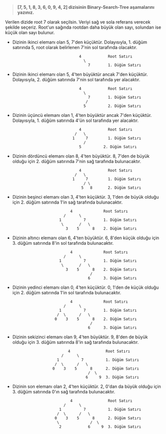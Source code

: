 >**[7, 5, 1, 8, 3, 6, 0, 9, 4, 2] dizisinin Binary-Search-Tree aşamalarını yazınız.**

Verilen dizide root 7 olarak seçilsin. Veriyi sağ ve sola referans verecek şekilde seçeriz. Root'un sağında rootdan daha büyük olan sayı, solundan ise küçük olan sayı bulunur.

* Dizinin ikinci elemanı olan 5, 7'den küçüktür. Dolayısıyla, 1. düğüm satırında 5, root olarak belirlenen 7'nin sol tarafında olacaktır.
  
                                    4            Root Satırı
                                      \ 
                                        7        1. Düğüm Satırı
* Dizinin ikinci elemanı olan 5, 4'ten büyüktür ancak 7'den küçüktür. Dolayısıyla, 2. düğüm satırında 7'nin sol tarafında yer alacaktır.
  
                                    4            Root Satırı
                                      \ 
                                        7        1. Düğüm Satırı
                                       /
                                      5          2. Düğüm Satırı    
                                    
                                    
* Dizinin üçüncü elemanı olan 1, 4'ten büyüktür ancak 7'den küçüktür. Dolayısıyla, 1. düğüm satırında 4'ün sol tarafında yer alacaktır.
  
                                    4            Root Satırı  
                                  /   \  
                                 1     7         1. Düğüm Satırı                 
                                      /
                                    5          2. Düğüm Satırı 
* Dizinin dördüncü elemanı olan 8, 4'ten büyüktür. 8, 7'den de büyük olduğu için 2. düğüm satırında 7'nin sağ tarafında bulunacaktır.
  
                                    4            Root Satırı  
                                  /   \  
                                 1     7         1. Düğüm Satırı                 
                                      / \
                                     5   8       2. Düğüm Satırı 
* Dizinin beşinci elemanı olan 3, 4'ten küçüktür. 3, 1'den de büyük olduğu için 2. düğüm satırında 1'in sağ tarafında bulunacaktır.
  
                                4              Root Satırı
                             /      \  
                           1          7        1. Düğüm Satırı
                            \       /   \
                              3    5      8    2. Düğüm Satırı            
* Dizinin altıncı elemanı olan 6, 4'ten büyüktür. 6, 8'den küçük olduğu için 3. düğüm satırında 8'in sol tarafında bulunacaktır.
  
                                4              Root Satırı
                             /      \  
                           1          7        1. Düğüm Satırı
                            \       /   \
                              3    5      8    2. Düğüm Satırı
                                         /  
                                        6      3. Düğüm Satırı  
                                    
* Dizinin yedinci elemanı olan 0, 4'ten küçüktür. 0, 1'den de küçük olduğu için 2. düğüm satırında 1'in sol tarafında bulunacaktır.
  
                                4              Root Satırı
                             /      \  
                           1          7        1. Düğüm Satırı
                          /  \      /   \
                         0    3    5      8    2. Düğüm Satırı
                                         /  
                                        6      3. Düğüm Satırı     

 * Dizinin sekizinci elemanı olan 9, 4'ten büyüktür. 9, 8'den de büyük olduğu için 3. düğüm satırında 8'in sağ tarafında bulunacaktır.
  
                                4                Root Satırı
                             /      \  
                           1          7          1. Düğüm Satırı
                          /  \      /   \
                         0    3    5      8      2. Düğüm Satırı
                                         /  \  
                                        6     9  3. Düğüm Satırı     

* Dizinin son elemanı olan 2, 4'ten küçüktür. 2, 0'dan da büyük olduğu için 3. düğüm satırında 0'ın sağ tarafında bulunacaktır.
  
                                4                Root Satırı
                             /      \  
                           1          7          1. Düğüm Satırı
                          /  \      /   \
                         0    3    5      8      2. Düğüm Satırı
                          \              /  \  
                           2            6     9  3. Düğüm Satırı     
